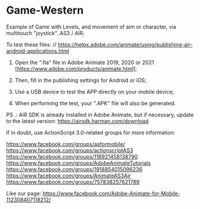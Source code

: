 # Game-Western
Example of Game with Levels, and movement of aim or character, via multitouch "joystick". AS3 / AIR.

To test these files: // https://helpx.adobe.com/animate/using/publishing-air-android-applications.html

1) Open the ".fla" file in Adobe Animate 2019, 2020 or 2021 [https://www.adobe.com/products/animate.html];

2) Then, fill in the publishing settings for Android or iOS;

3) Use a USB device to test the APP directly on your mobile device;

4) When performing the test, your ".APK" file will also be generated.


PS .: AIR SDK is already installed in Adobe Animate, but if necessary, update to the latest version: https://airsdk.harman.com/download

If in doubt, use ActionScript 3.0-related groups for more information:

https://www.facebook.com/groups/asformobile/ 
https://www.facebook.com/groups/actionscriptAS3 
https://www.facebook.com/groups/118921458138790 
https://www.facebook.com/groups/AdobeAnimateTutorials 
https://www.facebook.com/groups/1918854015096236 
https://www.facebook.com/groups/AnimateAS3Air 
https://www.facebook.com/groups/757838257621789 

Like our page: https://www.facebook.com/Adobe-Animate-for-Mobile-112308407118212/
